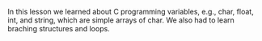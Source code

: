 In this lesson we learned about C programming variables, e.g., char, float, int, and string, which are simple arrays of char. We also had to learn braching structures and loops.

